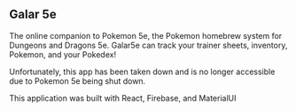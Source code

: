 ## Galar 5e

The online companion to Pokemon 5e, the Pokemon homebrew system for Dungeons and
Dragons 5e. Galar5e can track your trainer sheets, inventory, Pokemon, and your
Pokedex!

Unfortunately, this app has been taken down and is no longer accessible due to Pokemon 5e being shut down. 

This application was built with React, Firebase, and MaterialUI
